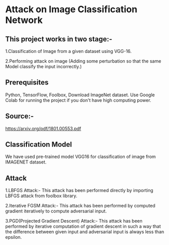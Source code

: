 # Attack on Image Classification Network

## This project works in two stage:-
1.Classification of Image from a given dataset using VGG-16.

2.Performing attack on image (Adding some perturbation so that the same Model classify the input incorrectly.)


## Prerequisites
Python, TensorFlow, Foolbox, Download ImageNet dataset.
Use Google Colab for running the project if you don't have high computing power.

## Source:-
https://arxiv.org/pdf/1801.00553.pdf

## Classification Model
We have used pre-trained model VGG16 for classification of image from IMAGENET dataset.

## Attack
1.LBFGS Attack:-
This attack has been performed directly by importing LBFGS attack from foolbox library.

2.Iterative FGSM Attack:-
This attack has been performed by computed gradient iteratively to compute adversarial input.

3.PGD(Projected Gradient Descent) Attack:-
 This attack has been performed by iterative computation of gradient descent in such a way that the difference between given input and adversarial input is always less than epsilon.


